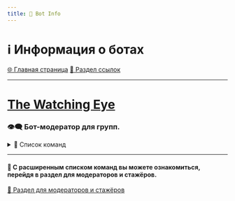```yaml
---
title: 🤖 Bot Info
---
```


<link rel="stylesheet" href="css/style.css">

# ℹ️ Информация о ботах

<a href="./index.html" class="button-link">🌐 Главная страница</a>
<a href="./links.html" class="button-link">🔗 Раздел ссылок</a>

- - - - -

# [The Watching Eye](https://t.me/TheWatchingEyeBot)

### 👁️‍🗨️ Бот-модератор для групп.

<details>
<summary>📘 Список команд</summary>
<ul>
  <li><b>/help</b> - Основные команды бота</li>
  <li><b>/staff, /elencoruoli</b> - Отобразить Персонал группы
    <ul>
      <li>Команда работает при условии, если требование работы не изменено в настройках группы через бота.</li>
    </ul>
  </li>
  <li><b>/rules</b> - Отправить правила группы
    <ul>
      <li>Команда работает при условии, если требование работы не изменено в настройках группы через бота.</li>
    </ul>
  </li>
  <li><b>/link</b> - Отправить ссылку на группу
    <ul>
      <li>Команда работает при условии, если требование работы не изменено в настройках группы через бота.</li>
    </ul>
  </li>
  <li><b>/me, /io</b> - Отправить в приватный чат сообщение с данными аккаунта
    <ul>
      <li>Команда работает при условии, если требование работы не изменено в настройках группы через бота.</li>
    </ul>
  </li>
  <li><b>/report</b> - Отправить репорт на пользователя</li>
</ul>
</details>

- - - - -

#### 📕 С расширенным списком команд вы можете ознакомиться, перейдя в раздел для модераторов и стажёров.

<a href="./TGmodRules.html" class="button2-link">📝 Раздел для модераторов и стажёров</a>